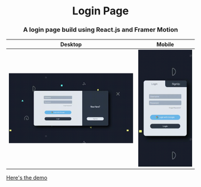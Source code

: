 <h1 align="center">Login Page</h1>

<h3 align="center">
A login page build using React.js and Framer Motion
</h3>

Desktop        |  Mobile
:-------------------------:|:-------------------------:
![original-design](./github/LoginPageDesktop.gif)  |   ![](./github/LoginPageMobile.gif)

[Here's the demo](https://shivamchhapola.github.io/Login-Page-with-Framer-Motion)